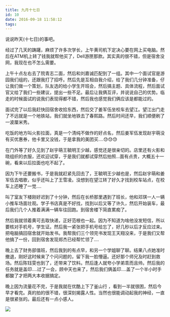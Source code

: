 ```yaml
---
title: 九月十七日
id: 10
date: 2016-09-18 11:58:12
tags:
---
```


说说昨天(十七日)的事吧。

经过了几天的踌躇，麻烦了许多次学长，上午黄司机下定决心要在网上买电脑。然后在ATM机上转了钱我就帮他买了，Dell游匣那款。其实真的很不错，但是宿舍没网，我现在也不怎么需要。

上午十点左右去了院青志二面，然后和刘嘉诚匹配到了一组。其中一个面试官是游园我们组的，还跟我打了招呼。然后先是互相自我介绍，给了我们几分钟准备，仔让我们做一个策划，队友选的给小学生开班会，然后搞主题、具体流程，然后面试官又给了我们一些建议，提出一些不足。最后让我俩互评，并说说自己的优势。临走的时候面试的说我们表现得都不错，然后我也感觉我们俩应该是都能过的。

面试完了以后我赶快回宿舍收拾东西，然后交了姜军伍坐校车去望江。望江出门走了不远就是一个地铁站，我们就坐地铁去了春熙路。然后时间还早，我们顺便刷了一波厘米秀。

吃饭的地方叫火影拉面，真是一个清纯不做作的好点名，然后姜军伍发现赵宇萌没有买优惠券，他卡里又没钱，于是拿我的美团买....&#x1f613;&#x1f613;&#x1f613;

在门外等了好久见到了赵宇萌王毓明王少越，感觉还是很亲切的。店里还有火影和晓组织的衣服，还欢迎试穿，于是我们就都试穿然后拍照...面有点贵，大概五十一碗，看来以后拉面也吃不起了。

因为下午还要搬书，于是我就赶紧先回去了，王毓明王少越也是，然后赵宇萌和姜军伍去唱歌，似乎还叫上了王雪凌。没想到在望江转了好久才找到校车站点，在校车上还睡了一觉....

叫了室友下楼刚好迟到了十分钟，然后在长桥那里遇到了班长，他和邓琪一人一辆小推车场面壮观。学子书店真是不好找，找到以后又等了许久，然后开始装车，最后我们几个人推着满满一辆车往回跑。到宿舍楼下简直累痴了。

然后我就领着黄可去取快递，正好范根也一起。因为不知道为啥他没发短信，所以要核对手机号，学生证。然后我一紧张把手机号给忘了，好几秒以后才反应过来。把电脑搞回宿舍就开始发书。我帮我们三个领完书发现王天翔没来，于是我们又帮他搞了一份，回到宿舍发现郑杰已经帮忙领了....

晚上去了财务部值班，然后我到的有点早，和另一个学姐聊了聊。结果八点她准时撤退，刚好这时候来了个问问题的，留下我一脸懵逼。还好那个师兄及时赶到救场。然后陈钰雯也到了，还带来了饮料。然后逢人就夸小学弟乖而且帅。然后我的任务就是盖印....过了一会，顾中天也来了，然后我们俩盖印....盖了一个半小时手都酸了才把两大本收据搞定。

晚上因为流量花不完，于是我就在优酷上下了釜山行 ，看到一半就很困，然后今早才看完。真的拍的很不错，很深刻揭露人性。当然也很能调动起我的神经，一直是很紧张的。最后还有一点小感人。

![](http://img.cyrise.cn/wp-content/uploads/2016/12/17496216820160910214331048.jpg)